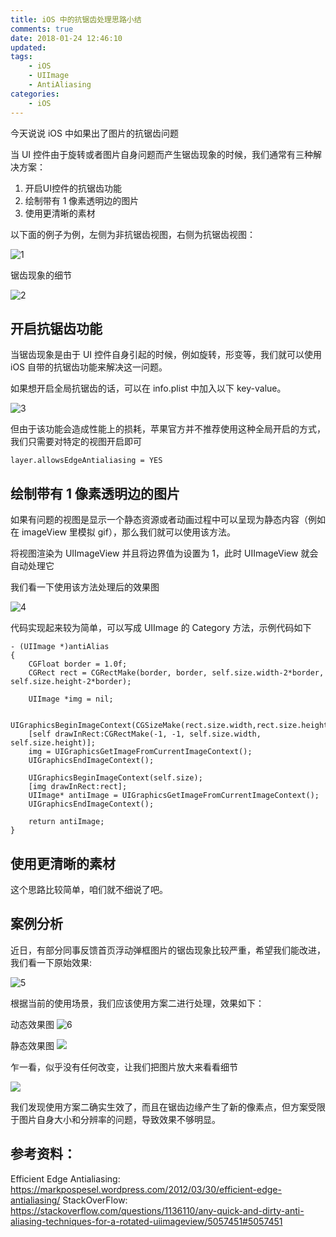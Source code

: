 ```yaml
---
title: iOS 中的抗锯齿处理思路小结
comments: true
date: 2018-01-24 12:46:10
updated:
tags:
	- iOS
	- UIImage
	- AntiAliasing
categories:
	- iOS
---
```


今天说说 iOS 中如果出了图片的抗锯齿问题

<!-- more -->

当 UI 控件由于旋转或者图片自身问题而产生锯齿现象的时候，我们通常有三种解决方案：

1. 开启UI控件的抗锯齿功能
2. 绘制带有 1 像素透明边的图片
3. 使用更清晰的素材

以下面的例子为例，左侧为非抗锯齿视图，右侧为抗锯齿视图：

![1](http://ocjyq2lpl.bkt.clouddn.com/2018-02-23-4850DAAE27F3807EB2FFF6340487F647.jpg)

锯齿现象的细节

![2](http://ocjyq2lpl.bkt.clouddn.com/2018-02-23-16485B417F0F05A9D45ABA1C0854A61D.jpg)

## 开启抗锯齿功能
当锯齿现象是由于 UI 控件自身引起的时候，例如旋转，形变等，我们就可以使用iOS 自带的抗锯齿功能来解决这一问题。

如果想开启全局抗锯齿的话，可以在 info.plist 中加入以下 key-value。

![3](http://ocjyq2lpl.bkt.clouddn.com/2018-02-23-493AA5DF5F9ED8B3C4BB3FD29CCD0F60.jpg)

但由于该功能会造成性能上的损耗，苹果官方并不推荐使用这种全局开启的方式，我们只需要对特定的视图开启即可

```objc
layer.allowsEdgeAntialiasing = YES
```

## 绘制带有 1 像素透明边的图片
如果有问题的视图是显示一个静态资源或者动画过程中可以呈现为静态内容（例如在 imageView 里模拟 gif），那么我们就可以使用该方法。

将视图渲染为 UIImageView 并且将边界值为设置为 1，此时 UIImageView 就会自动处理它

我们看一下使用该方法处理后的效果图

![4](http://ocjyq2lpl.bkt.clouddn.com/2018-02-23-844AE7AA138B9F95336E532A92A3C81B.jpg)

代码实现起来较为简单，可以写成 UIImage 的 Category 方法，示例代码如下

```objc
- (UIImage *)antiAlias
{
    CGFloat border = 1.0f;
    CGRect rect = CGRectMake(border, border, self.size.width-2*border, self.size.height-2*border);
	
    UIImage *img = nil;
    
    UIGraphicsBeginImageContext(CGSizeMake(rect.size.width,rect.size.height));
    [self drawInRect:CGRectMake(-1, -1, self.size.width, self.size.height)];
    img = UIGraphicsGetImageFromCurrentImageContext();
    UIGraphicsEndImageContext();
    
    UIGraphicsBeginImageContext(self.size);
    [img drawInRect:rect];
    UIImage* antiImage = UIGraphicsGetImageFromCurrentImageContext();
    UIGraphicsEndImageContext();
    
    return antiImage;
}
```

## 使用更清晰的素材
这个思路比较简单，咱们就不细说了吧。

## 案例分析
近日，有部分同事反馈首页浮动弹框图片的锯齿现象比较严重，希望我们能改进，我们看一下原始效果:

![5](http://ocjyq2lpl.bkt.clouddn.com/2018-02-23-C19D67D2706529B4034A43FA2A41F30D.gif)

根据当前的使用场景，我们应该使用方案二进行处理，效果如下：

动态效果图
![6](http://ocjyq2lpl.bkt.clouddn.com/2018-02-23-EFDD1D177288389CE5B344F2C02E2DDE.gif)

静态效果图
![](http://ocjyq2lpl.bkt.clouddn.com/2018-02-23-119E47209E8748886941BFB7716C586D.jpg)

乍一看，似乎没有任何改变，让我们把图片放大来看看细节

![](http://ocjyq2lpl.bkt.clouddn.com/2018-02-23-E39FF61DB23148ADC54E7468DECCA061.png)

我们发现使用方案二确实生效了，而且在锯齿边缘产生了新的像素点，但方案受限于图片自身大小和分辨率的问题，导致效果不够明显。

## 参考资料：
Efficient Edge Antialiasing: https://markpospesel.wordpress.com/2012/03/30/efficient-edge-antialiasing/
StackOverFlow: https://stackoverflow.com/questions/1136110/any-quick-and-dirty-anti-aliasing-techniques-for-a-rotated-uiimageview/5057451#5057451

